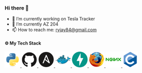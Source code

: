 ### Hi there 👋

- 🔭 I’m currently working on Tesla Tracker
- 🌱 I’m currently AZ 204
- 📫 How to reach me: ryjay84@gmail.com

#### ⚙️ My Tech Stack
<p align="left">
      <a href="https://www.python.org/" target="_blank"> 
        <code><img src="https://raw.githubusercontent.com/devicons/devicon/2809b567852a4648062a2d3e7c1c531367458c0b/icons/python/python-original.svg" alt="python" width="50" height="50"/></code> 
    </a> 
    <a href="https://github.com/" target="_blank"> 
        <code><img src="https://raw.githubusercontent.com/devicons/devicon/2809b567852a4648062a2d3e7c1c531367458c0b/icons/github/github-original.svg" alt="github" width="50" height="50"/></code> 
    </a> 
    <a href="https://www.ansible.com/" target="_blank"> 
        <code><img src="https://raw.githubusercontent.com/devicons/devicon/master/icons/ansible/ansible-plain.svg" alt="Ansible" width="50" height="50"/></code> 
    </a> 
    <a href="https://www.docker.com/" target="_blank"> 
        <code><img src="https://raw.githubusercontent.com/devicons/devicon/master/icons/docker/docker-original.svg" alt="Docker" width="50" height="50"/></code> 
    </a> 
    <a href="https://fastapi.tiangolo.com/" target="_blank"> 
        <code><img src="https://raw.githubusercontent.com/devicons/devicon/master/icons/fastapi/fastapi-original.svg" alt="FastAPI" width="50" height="50"/></code> 
    </a> 
    <a href="https://www.mozilla.org/en-US/firefox/new/" target="_blank"> 
        <code><img src="https://raw.githubusercontent.com/devicons/devicon/master/icons/firefox/firefox-original.svg" alt="Firefox" width="50" height="50"/></code> 
    </a> 
    <a href="https://www.nginx.com/" target="_blank"> 
        <code><img src="https://raw.githubusercontent.com/devicons/devicon/master/icons/nginx/nginx-original.svg" alt="NGINX" width="50" height="50"/></code> 
    </a> 
     <a href="https://en.wikipedia.org/wiki/C_(programming_language)" target="_blank"> 
        <code><img src="https://raw.githubusercontent.com/devicons/devicon/master/icons/c/c-original.svg" alt="NGINX" width="50" height="50"/></code> 
    </a> 
</p>
